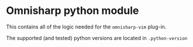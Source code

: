 Omnisharp python module
=======================

This contains all of the logic needed for the `omnisharp-vim` plug-in.

The supported (and tested) python versions are located in `.python-version`
